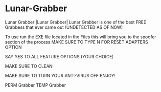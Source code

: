 # Lunar-Grabber
Lunar Grabber
|Lunar Grabber| Lunar Grabber is one of the best FREE Grabbess that ever came out (UNDETECTED AS OF NOW)

To use run the EXE file located in the Files this will bring you to the spoofer section of the process MAKE SURE TO TYPE N FOR RESET ADAPTERS OPTION

SAY YES TO ALL FEATURE OPTIONS (YOUR CHOICE)

MAKE SURE TO CLEAN

MAKE SURE TO TURN YOUR ANTI-VIRUS OFF ENJOY!

PERM Grabber TEMP Grabber
